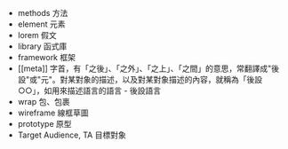 - methods  方法
- element  元素
- lorem  假文
- library  函式庫
- framework  框架
- [[meta]]  字首，有「之後」、「之外」、「之上」、「之間」的意思，常翻譯成"後設"或"元"。對某對象的描述，以及對某對象描述的內容，就稱為「後設○○」，如用來描述語言的語言 - 後設語言
- wrap  包、包裹
- wireframe  線框草圖
- prototype  原型
- Target Audience, TA  目標對象